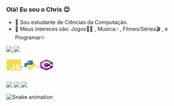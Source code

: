 ### Olá! Eu sou o Chris 😊

- 🌱 Sou estudante de Ciências da Computação.
- 🤩 Meus intereces são: Jogos🎲🏹 , Musica🎶 , Filmes/Séries🎬 , e Programar🔥

<div>
  <a href="https://github.com/cbcr93">
  <img height="180em" src="https://github-readme-stats.vercel.app/api?username=cbcr93&show_icons=true&theme=dark&include_all_commits=true&count_private=true"/>
  <img height="180em" src="https://github-readme-stats.vercel.app/api/top-langs/?username=cbcr93&layout=compact&langs_count=7&theme=dark"/>
</div>

<div style="display: inline_block"><br>
  <img align="center" alt="Chris-Js" height="30" width="40" src="https://raw.githubusercontent.com/devicons/devicon/master/icons/javascript/javascript-plain.svg">
  <img align="center" alt="Chris-Python" height="30" width="40" src="https://raw.githubusercontent.com/devicons/devicon/master/icons/python/python-original.svg">
  <img align="center" alt="Chris-Csharp" height="30" width="40" src="https://raw.githubusercontent.com/devicons/devicon/master/icons/csharp/csharp-original.svg">

  ##
  
 <div>
  <a href="https://instagram.com/christianbcr93" target="_blank"><img src="https://img.shields.io/badge/-Instagram-%23E4405F?style=for-the-badge&logo=instagram&logoColor=white" target="_blank"></a>
  <a href = "mailto:cbcr93@gmail.com"><img src="https://img.shields.io/badge/-Gmail-%23333?style=for-the-badge&logo=gmail&logoColor=white" target="_blank"></a>
  <a href="https://www.linkedin.com/in/christian-resende-06ba021a8" target="_blank"><img src="https://img.shields.io/badge/-LinkedIn-%230077B5?style=for-the-badge&logo=linkedin&logoColor=white" target="_blank"></a> 
 </div>
  
![Snake animation](https://github.com/cbcr93/cbcr93/blob/output/github-contribution-grid-snake.svg)
  
